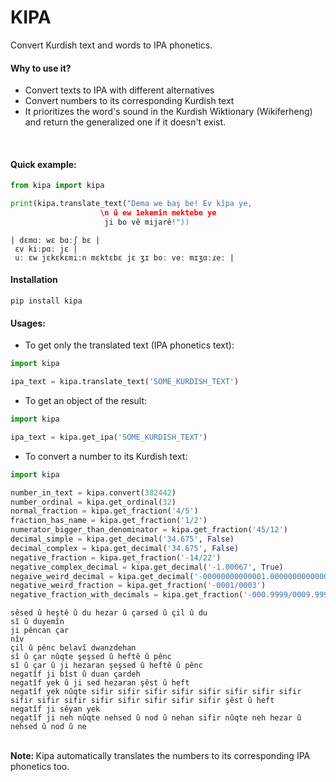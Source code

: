 # KIPA
Convert Kurdish text and words to IPA phonetics.<br>

#### Why to use it?
- Convert texts to IPA with different alternatives 
- Convert numbers to its corresponding Kurdish text
- It prioritizes the word's sound in the Kurdish Wiktionary (Wikiferheng) and return the generalized one if it doesn't exist.
<br>

#### Quick example:
```python
from kipa import kipa

print(kipa.translate_text("Dema we baş be! Ev kîpa ye,
                    \n û ew 1ekemîn mektebe ye
                     ji bo vê mijarê!"))
```
```text
| dɛmɑː wɛ bɑːʃ bɛ |
 ɛv kiːpɑː jɛ |
 uː ɛw jɛkɛkɛmiːn mɛktɛbɛ jɛ ʒɪ boː veː mɪʒɑːɾeː |
```

#### Installation
```shell
pip install kipa
```

#### Usages: 
- To get only the translated text (IPA phonetics text):
```python
import kipa 

ipa_text = kipa.translate_text('SOME_KURDISH_TEXT')
```

- To get an object of the result: 
```python
import kipa 

ipa_text = kipa.get_ipa('SOME_KURDISH_TEXT')
```

- To convert a number to its Kurdish text:
```python
import kipa

number_in_text = kipa.convert(382442)
number_ordinal = kipa.get_ordinal(32)
normal_fraction = kipa.get_fraction('4/5')
fraction_has_name = kipa.get_fraction('1/2')
numerator_bigger_than_denominator = kipa.get_fraction('45/12')
decimal_simple = kipa.get_decimal('34.675', False)
decimal_complex = kipa.get_decimal('34.675', False)
negative_fraction = kipa.get_fraction('-14/22')
negative_complex_decimal = kipa.get_decimal('-1.00067', True)
negaive_weird_decimal = kipa.get_decimal('-00000000000001.000000000000000067', True)
negative_weird_fraction = kipa.get_fraction('-0001/0003')
negative_fraction_with_decimals = kipa.get_fraction('-000.9999/0009.999')
```
```text
sêsed û heştê û du hezar û çarsed û çil û du
sî û duyemîn
ji pêncan çar
nîv
çil û pênc belavî dwanzdehan
sî û çar nûqte şeşsed û heftê û pênc
sî û çar û ji hezaran şeşsed û heftê û pênc
negatîf ji bîst û duan çardeh
negatîf yek û ji sed hezaran şêst û heft
negatîf yek nûqte sifir sifir sifir sifir sifir sifir sifir sifir sifir sifir sifir sifir sifir sifir sifir sifir şêst û heft
negatîf ji sêyan yek
negatîf ji neh nûqte nehsed û nod û nehan sifir nûqte neh hezar û nehsed û nod û ne
```

<br>
<strong>Note: </strong> Kipa automatically translates the numbers to its corresponding IPA phonetics too.